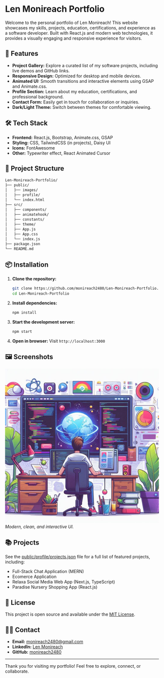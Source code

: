 # Len Monireach Portfolio

Welcome to the personal portfolio of Len Monireach! This website showcases my skills, projects, education, certifications, and experience as a software developer. Built with React.js and modern web technologies, it provides a visually engaging and responsive experience for visitors.

## 🚀 Features

- **Project Gallery:** Explore a curated list of my software projects, including live demos and GitHub links.
- **Responsive Design:** Optimized for desktop and mobile devices.
- **Animated UI:** Smooth transitions and interactive elements using GSAP and Animate.css.
- **Profile Section:** Learn about my education, certifications, and professional background.
- **Contact Form:** Easily get in touch for collaboration or inquiries.
- **Dark/Light Theme:** Switch between themes for comfortable viewing.

## 🛠️ Tech Stack

- **Frontend:** React.js, Bootstrap, Animate.css, GSAP
- **Styling:** CSS, TailwindCSS (in projects), Daisy UI
- **Icons:** FontAwesome
- **Other:** Typewriter effect, React Animated Cursor

## 📁 Project Structure

```
Len-Monireach-Portfolio/
├── public/
│   ├── images/
│   ├── profile/
│   └── index.html
├── src/
│   ├── components/
│   ├── animatehook/
│   ├── constants/
│   ├── theme/
│   ├── App.js
│   ├── App.css
│   └── index.js
├── package.json
└── README.md
```

## 📦 Installation

1. **Clone the repository:**
   ```sh
   git clone https://github.com/monireach2480/Len-Monireach-Portfolio.git
   cd Len-Monireach-Portfolio
   ```

2. **Install dependencies:**
   ```sh
   npm install
   ```

3. **Start the development server:**
   ```sh
   npm start
   ```

4. **Open in browser:**
   Visit `http://localhost:3000`

## 🖼️ Screenshots

![Home Page](public/images/preview.png)
*Modern, clean, and interactive UI.*

## 📚 Projects

See the [public/profile/projects.json](public/profile/projects.json) file for a full list of featured projects, including:
- Full-Stack Chat Application (MERN)
- Ecomerce Application
- Relaxa Social Media Web App (Next.js, TypeScript)
- Paradise Nursery Shopping App (React.js)


## 📄 License

This project is open source and available under the [MIT License](LICENSE).

## 🙋‍♂️ Contact

- **Email:** monireach2480@gmail.com
- **LinkedIn:** [Len Monireach](https://www.linkedin.com/in/monireach2480/)
- **GitHub:** [monireach2480](https://github.com/monireach2480)

---

Thank you for visiting my portfolio! Feel free to explore, connect, or collaborate.
